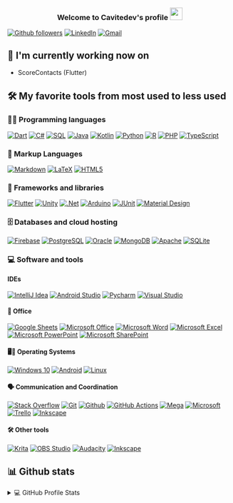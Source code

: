 <h3 align="center">
    <span>Welcome to Cavitedev's profile</span>
   <img src="https://media.giphy.com/media/hvRJCLFzcasrR4ia7z/giphy.gif" width="28">
</h3>

<a href="https://github.com/Cavitedev">
<img alt="Github followers" title="Follow me on Github" src="https://img.shields.io/github/followers/Cavitedev?color=236ad3&labelColor=1155ba&style=for-the-badge&logo=github&label=Follow"/></a>
<a href="https://www.linkedin.com/in/carlos-v-696ab9177/">
<img alt="LinkedIn" title="LinkedIn" src="https://img.shields.io/badge/linkedin-%230077B5.svg?style=for-the-badge&logo=linkedin&logoColor=white"/></a>
<a href="mailto: carlosvt@unicarlos.com">
<img alt="Gmail" title="Gmail" src="https://img.shields.io/badge/Gmail-D14836?style=for-the-badge&logo=gmail&logoColor=white"/></a>

## 🔭 I'm currently working now on
- ScoreContacts (Flutter)

## 🛠️ My favorite tools from most used to less used

### 👨‍💻 Programming languages

<p>
   <!-- <a href="https://github.com/search?q=user%Cavitedev+is%3Arepo+language%3Ac"><img alt="C" src="https://img.shields.io/badge/C%20-%232370ED.svg?logo=c&logoColor=white"></a>-->
    <a href="https://github.com/search?q=user%3ACavitedev+is%3Arepo+language%3Adart"><img alt="Dart" src="https://img.shields.io/badge/Dart%20-%2315A6C4.svg?logo=dart&logoColor=white"></a>
    <a href="https://github.com/search?q=user%3ACavitedev+is%3Arepo+language%3Acsharp"><img alt="C#" src="https://img.shields.io/badge/C%23%20-%23239120.svg?logo=c-sharp&logoColor=white"></a>
    <a href="https://github.com/search?q=user%3ACavitedev+is%3Arepo+language%3Asql"><img alt="SQL" src="https://img.shields.io/badge/SQL%20-%23025E8C.svg?logo=amazon-dynamodb&logoColor=white"></a>
    <a href="https://github.com/search?q=user%3ACavitedev+is%3Arepo+language%3Ajava"><img alt="Java" src="https://img.shields.io/badge/Java-%23007396.svg?logo=java&logoColor=white"></a>
    <a href="https://github.com/search?q=user%3ACavitedev+is%3Arepo+language%3Akotlin"><img alt="Kotlin" src="https://img.shields.io/badge/Kotlin-%230095D5.svg?logo=Kotlin&logoColor=white"></a>
    <a href="https://github.com/search?q=user%3ACavitedev+is%3Arepo+language%3Apython"><img alt="Python" src="https://img.shields.io/badge/Python%20-%2314354C.svg?logo=python&logoColor=white"></a>
    <a href="https://github.com/search?q=user%3ACavitedev+is%3Arepo+language%3AR"><img alt="R" src="https://img.shields.io/badge/R-%23276DC3.svg?logo=r&logoColor=white"></a>
    <a href="https://github.com/search?q=user%3ACavitedev+is%3Arepo+language%3Aphp"><img alt="PHP" src="https://img.shields.io/badge/PHP-%23777BB4.svg?logo=php&logoColor=white"></a>
    <a href="https://github.com/search?q=user%3ACavitedev+is%3Arepo+language%3AtypeScript"><img alt="TypeScript" src="https://img.shields.io/badge/TypeScript%20-%23007ACC.svg?logo=typescript&logoColor=white"></a>
</p>

### 📝 Markup Languages

<p>
    <a href="https://github.com/search?q=user%3ACavitedev+is%3Arepo+language%3Amarkdown"><img alt="Markdown" src="https://img.shields.io/badge/Markdown-%23000000.svg?logo=markdown&logoColor=white"></a>
    <a href="https://github.com/search?q=user%3ACavitedev+is%3Arepo+language%3Alatex"><img alt="LaTeX" src="https://img.shields.io/badge/LaTeX%20-%23008080.svg?logo=LaTeX&logoColor=white"></a>
    <a href="https://github.com/search?q=user%3ACavitedev+is%3Arepo+language%3Ahtml5"><img alt="HTML5" src="https://img.shields.io/badge/HTML5-%23E34F26.svg?logo=html5&logoColor=white"></a>
</p>

### 🧰 Frameworks and libraries

<p>
    <a href="#"><img alt="Flutter" src="https://img.shields.io/badge/Flutter%20-%2302569B.svg?logo=flutter&logoColor=white"></a>
    <a href="#"><img alt="Unity" src="https://img.shields.io/badge/unity-%23000000.svg?logo=unity&logoColor=white"></a>
    <a href="#"><img alt=".Net" src="https://img.shields.io/badge/.NET-5C2D91?logo=.net&logoColor=white"></a>
    <a href="#"><img alt="Arduino" src="https://img.shields.io/badge/-Arduino-00979D?logo=Arduino&logoColor=white"></a>
    <a href="#"><img alt="JUnit" src="https://img.shields.io/badge/JUnit%20-%2325A162.svg?logo=cachet&logoColor=white"></a>
    <a href="#"><img alt="Material Design" src="https://img.shields.io/badge/Material%20Design%20-%230081CB.svg?logo=material-design&logoColor=white"></a>
</p>


### 🗄️ Databases and cloud hosting

<p>
    <a href="#"><img alt="Firebase" src="https://img.shields.io/badge/Firebase-%23039BE5.svg?logo=firebase"></a>
    <a href="#"><img alt="PostgreSQL" src ="https://img.shields.io/badge/PostgreSQL-%23316192.svg?logo=postgresql&logoColor=white"></a>
    <a href="#"><img alt="Oracle" src ="https://img.shields.io/badge/Oracle%20-%23F00000.svg?logo=oracle&logoColor=white"></a>
    <a href="#"><img alt="MongoDB" src ="https://img.shields.io/badge/MongoDB-%234ea94b.svg?logo=mongodb&logoColor=white"></a>
    <a href="#"><img alt="Apache" src ="https://img.shields.io/badge/Apache-%23D42029.svg?logo=apache&logoColor=white"></a>
    <a href="#"><img alt="SQLite" src ="https://img.shields.io/badge/SQLite-%2307405e.svg?logo=sqlite&logoColor=white"></a>
</p>


### 💻 Software and tools

#### IDEs

<p>
    <a href="#"><img alt="IntelliJ Idea" src="https://img.shields.io/badge/IntelliJIDEA-000000.svg?logo=intellij-idea&logoColor=white"></a>
    <a href="#"><img alt="Android Studio" src="https://img.shields.io/badge/Android%20Studio-008678.svg?logo=android-studio&logoColor=white"></a>
    <a href="#"><img alt="Pycharm" src="https://img.shields.io/badge/pycharm-143?logo=pycharm&logoColor=black&color=black&labelColor=green"></a>
    <a href="#"><img alt="Visual Studio" src="https://img.shields.io/badge/VisualStudio-5C2D91.svg?logo=visual-studio&logoColor=white"></a>
</p>

#### 📮 Office 

<p>
    <a href="#"><img alt="Google Sheets" src="https://img.shields.io/badge/Google%20Sheets%20-%2334A853.svg?logo=google%20sheets&logoColor=white"></a>
    <a href="#"><img alt="Microsoft Office" src="https://img.shields.io/badge/Microsoft_Office-D83B01?logo=microsoft-office&logoColor=white"></a>
    <a href="#"><img alt="Microsoft Word" src="https://img.shields.io/badge/Microsoft_Word-2B579A?logo=microsoft-word&logoColor=white"></a>
    <a href="#"><img alt="Microsoft Excel" src="https://img.shields.io/badge/Microsoft_Excel-217346?logo=microsoft-excel&logoColor=white"></a>
    <a href="#"><img alt="Microsoft PowerPoint" src="https://img.shields.io/badge/Microsoft_PowerPoint-B7472A?logo=microsoft-powerpoint&logoColor=white"></a>
    <a href="#"><img alt="Microsoft SharePoint" src="https://img.shields.io/badge/Microsoft_SharePoint-0078D4?logo=microsoft-sharepoint&logoColor=white"></a>
</p>

#### 🖥💾 Operating Systems

<p>
    <a href="#"><img alt="Windows 10" src="https://img.shields.io/badge/Windows-0078D6?logo=windows&logoColor=white"></a>
    <a href="#"><img alt="Android" src="https://img.shields.io/badge/Android-3DDC84?logo=android&logoColor=white"></a>
    <a href="#"><img alt="Linux" src="https://img.shields.io/badge/Linux-FCC624?logo=linux&logoColor=black"></a>
</p>

#### 🗣 Communication and Coordination

<p>
    <a href="https://stackoverflow.com/users/14559140/cavitedev"><img alt="Stack Overflow" src="https://img.shields.io/badge/-Stack%20Overflow-FE7A16?logo=stack-overflow&logoColor=white"></a>
    <a href="#"><img alt="Git" src="https://img.shields.io/badge/Git%20-%23F05033.svg?logo=git&logoColor=white"></a>
    <a href="#"><img alt="Github" src="https://img.shields.io/badge/Github-%23121011.svg?logo=github&logoColor=white"></a>
    <a href="#"><img alt="GitHub Actions" src="https://img.shields.io/badge/GitHub%20Actions%20-%232671E5.svg?logo=github%20actions&logoColor=white"></a>
    <a href="#"><img alt="Mega" src="https://img.shields.io/badge/Mega-%23D90007.svg?logo=Mega&logoColor=white"></a>
    <a href="#"><img alt="Microsoft" src="https://img.shields.io/badge/Microsoft-0078D4?logo=microsoft&logoColor=white"></a>
    <a href="#"><img alt="Trello" src="https://img.shields.io/badge/Trello-%23026AA7.svg?logo=Trello&logoColor=white"></a>
    <a href="#"><img alt="Inkscape" src="https://img.shields.io/badge/Inkscape-000000?logo=Inkscape&logoColor=white"></a>
</p>

#### 🛠 Other tools

<p>
    <a href="#"><img alt="Krita" src="https://img.shields.io/badge/Krita%20-%233BABFF.svg?logo=Krita&logoColor=white"></a>
    <a href="#"><img alt="OBS Studio" src="https://img.shields.io/badge/-OBS%20Studio-302E31?logo=obs-studio&logoColor=white"></a>
    <a href="#"><img alt="Audacity" src="https://img.shields.io/badge/-Audacity-0000CC?logo=audacity&logoColor=white"></a>
    <a href="#"><img alt="Inkscape" src="https://img.shields.io/badge/Inkscape-000000?logo=Inkscape&logoColor=white"></a>
</p>

## 📊 Github stats

<!-- https://github.com/anuraghazra/github-readme-stats -->
<!-- https://github.com/ashutosh00710/github-readme-activity-graph -->
<details> 
  <summary>💻 GitHub Profile Stats</summary>
  <br/>
    <a href="https://github.com/anuraghazra/github-readme-stats"><img alt="Cavitedev's Github Stats" src="https://denvercoder1-github-readme-stats.vercel.app/api?username=Cavitedev&show_icons=true&count_private=true&theme=radical&hide_border=true&bg_color=DEG,1b1726,383441&title_color=ED7588&text_color=FFFFFF" /></a>
    <br/>
  <a href="https://github.com/anuraghazra/github-readme-stats"><img alt="Cavitedev's Top Languages" src="https://denvercoder1-github-readme-stats.vercel.app/api/top-langs/?username=Cavitedev&langs_count=8&layout=compact&theme=radical&hide_border=true&bg_color=DEG,1b1726,383441&title_color=ED7588&text_color=FFFFFF" /></a>
  <br/>

<a href="https://github.com/anuraghazra/github-readme-stats"> <img alt="Cavitedev's Wakatime stats" src="https://github-readme-stats.vercel.app/api/wakatime?username=Cavitedev&theme=radical&hide_border=true&bg_color=DEG,1b1726,383441&title_color=ED7588&text_color=75EDDA"/></a>

<a href="https://github.com/ashutosh00710/github-readme-activity-graph"><img alt="Cavitedev's Activity Graph" src="https://activity-graph.herokuapp.com/graph?username=Cavitedev&bg_color=1b1726&color=75EDDA&line=ED7588&point=FFFFFF&hide_border=true" /></a>

<b>Note:</b> These are the languages of my repositories, some of these language are auto generated and most of the projects I have were never uploaded to github, so it doesn't reflect real numbers about how much I have used each
</details>


